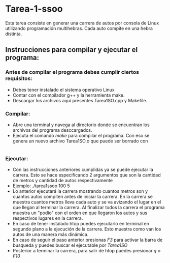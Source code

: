 # Tarea-1-ssoo
Esta tarea consiste en generar una carrera de autos por consola de Linux utilizando programación multihebras. Cada auto compite en una hebra distinta.

## Instrucciones para compilar y ejecutar el programa:
### Antes de compilar el programa debes cumplir ciertos requisitos:
- Debes tener instalado el sistema operativo Linux
- Contar con el compilador g++ y la herramienta make.
- Descargar los archivos aquí presentes Tarea1SO.cpp y Makefile.
### Compilar:
- Abre una terminal y navega al directorio donde se encuentran los archivos del programa desccargados.
- Ejecuta el comando *make* para compilar el programa. Con eso se genera un nuevo archivo Tarea1SO.o
  que puede ser borrado con
  ```make clean 
### Ejecutar:
- Con las instrucciones anteriores cumplidas ya se puede ejecutar la carrera. Esto se hace especificando 2 argumentos que son la cantidad de metros y cantidad de autos respectivamente
- Ejemplo: ./tarea1ssoo 100 5
- Lo anterior ejecutará la carrera mostrando cuantos metros son y cuantos autos compiten antes de iniciar la carrera. En la carrera se muestra cuantos metros lleva cada auto y se va avizando el lugar en el que llegan al terminar la carrera. Al finalizar todos la carrera el programa muestra un "podio" con el orden en que llegaron los autos y sus respectivos lugares en la carrera.
- En caso de tener instalado htop puedes ejecutarlo en terminal en segundo plano a la ejecución de la carrera. Esto muestra como van los autos de una manera más dinámica.
- En caso de seguir el paso anterior presionas *F3* para activar la barra de busqueda y puedes buscar el ejecutable por *Tarea1SO*
- Posterior a terminar la carrera, para salir de htop puedes presionar *q* o *F10*
